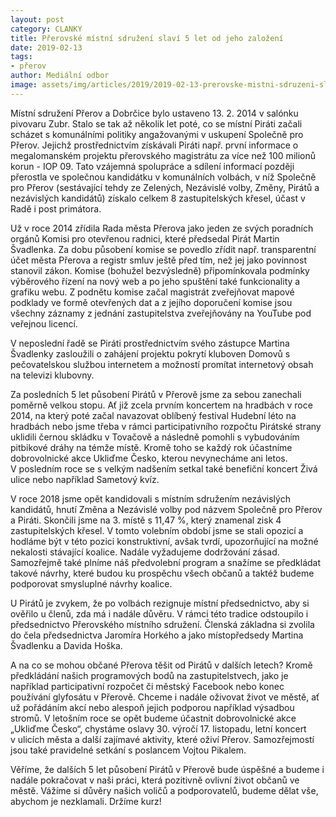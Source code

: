 ```yaml
---
layout: post
category: CLANKY
title: Přerovské místní sdružení slaví 5 let od jeho založení
date: 2019-02-13
tags: 
- přerov
author: Mediální odbor
image: assets/img/articles/2019/2019-02-13-prerovske-mistni-sdruzeni-slavi-5-let-od-jeho-zalozeni.jpg  #751x422 pixelu
---
```

Místní sdružení Přerov a Dobrčice bylo ustaveno 13. 2. 2014 v salónku pivovaru Zubr. Stalo se tak až několik let poté, co se místní Piráti začali scházet s komunálními politiky angažovanými v uskupení Společně pro Přerov. Jejichž prostřednictvím získávali Piráti např. první informace o megalomanském projektu přerovského magistrátu za více než 100 milionů korun - IOP 09. Tato vzájemná spolupráce a sdílení informací později přerostla ve společnou kandidátku v komunálních volbách, v níž Společně pro Přerov (sestávající tehdy ze Zelených, Nezávislé volby, Změny, Pirátů a nezávislých kandidátů) získalo celkem 8 zastupitelských křesel, účast v Radě i post primátora.

Už v roce 2014 zřídila Rada města Přerova jako jeden ze svých poradních orgánů Komisi pro otevřenou radnici, které předsedal Pirát Martin Švadlenka. Za dobu působení komise se povedlo zřídit např. transparentní účet města Přerova a registr smluv ještě před tím, než jej jako povinnost stanovil zákon. Komise (bohužel bezvýsledně) připomínkovala podmínky výběrového řízení na nový web a po jeho spuštění také funkcionality a grafiku webu. Z podnětu komise začal magistrát zveřejňovat mapové podklady ve formě otevřených dat a z jejího doporučení komise jsou všechny záznamy z jednání zastupitelstva zveřejňovány na YouTube pod veřejnou licencí. 

V neposlední řadě se Piráti prostřednictvím svého zástupce Martina Švadlenky zasloužili o zahájení projektu pokrytí kluboven Domovů s pečovatelskou službou internetem a možností promítat internetový obsah na televizi klubovny.
 
Za posledních 5 let působení Pirátů v Přerově jsme za sebou zanechali poměrně velkou stopu. Ať již zcela prvním koncertem na hradbách v roce 2014, na který poté začal navazovat oblíbený festival Hudební léto na hradbách nebo jsme třeba v rámci participativního rozpočtu Pirátské strany uklidili černou skládku v Tovačově a následně pomohli s vybudováním pitbikové dráhy na témže místě. Kromě toho se každý rok účastníme dobrovolnické akce Ukliďme Česko, kterou nevynecháme ani letos. V posledním roce se s velkým nadšením setkal také benefiční koncert Živá ulice nebo například Sametový kvíz.

V roce 2018 jsme opět kandidovali s místním sdružením nezávislých kandidátů, hnutí Změna a Nezávislé volby pod názvem Společně pro Přerov a Piráti. Skončili jsme na 3. místě s 11,47 %, který znamenal zisk 4 zastupitelských křesel. V tomto volebním období jsme se stali opozicí a hodláme být v této pozici konstruktivní, avšak tvrdí, upozorňující na možné nekalosti stávající koalice. Nadále vyžadujeme dodržování zásad. Samozřejmě také plníme náš předvolební program a snažíme se předkládat takové návrhy, které budou ku prospěchu všech občanů a taktéž budeme podporovat smysluplné návrhy koalice.

U Pirátů je zvykem, že po volbách rezignuje místní předsednictvo, aby si ověřilo u členů, zda má i nadále důvěru. V rámci této tradice odstoupilo i předsednictvo Přerovského místního sdružení. Členská základna si zvolila do čela předsednictva Jaromíra Horkého a jako místopředsedy Martina Švadlenku a Davida Hoška.

A na co se mohou občané Přerova těšit od Pirátů v dalších letech? Kromě předkládání našich programových bodů na zastupitelstvech, jako je například participativní rozpočet či městský Facebook nebo konec používání glyfosátu v Přerově. Chceme i nadále oživovat život ve městě, ať už pořádáním akcí nebo alespoň jejich podporou například výsadbou stromů. V letošním roce se opět budeme účastnit dobrovolnické akce „Ukliďme Česko“, chystáme oslavy 30. výročí 17. listopadu, letní koncert v ulicích města a další zajímavé aktivity, které oživí Přerov. Samozřejmostí jsou také pravidelné setkání s poslancem Vojtou Pikalem.

Věříme, že dalších 5 let působení Pirátů v Přerově bude úspěšné a budeme i nadále pokračovat v naši práci, která pozitivně ovlivní život občanů ve městě. Vážíme si důvěry našich voličů a podporovatelů, budeme dělat vše, abychom je nezklamali. Držíme kurz!